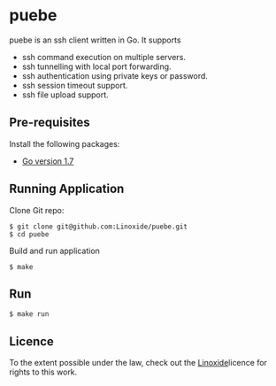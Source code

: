 # puebe

puebe is an ssh client written in Go. It supports

* ssh command execution on multiple servers.
* ssh tunnelling with local port forwarding.
* ssh authentication using private keys or password.
* ssh session timeout support.
* ssh file upload support.


## Pre-requisites

Install the following packages:

* [Go version 1.7](https://github.com/golang/go/releases/tag/go1.7.3)

## Running Application

Clone Git repo:
```
$ git clone git@github.com:Linoxide/puebe.git
$ cd puebe
```

Build and run application
```
$ make
```


## Run

```
$ make run
```

## Licence

To the extent possible under the law, check out the [Linoxide](https://github.com/linoxide)licence for rights to this work.
